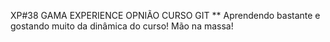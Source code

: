 XP#38
GAMA EXPERIENCE
OPNIÃO CURSO GIT
** Aprendendo bastante e gostando muito da dinâmica do curso! Mão na massa!
